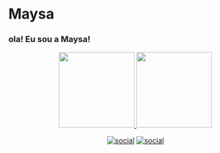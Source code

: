 # Maysa

### ola! Eu sou a Maysa!

<div align="center">
  <a href="https://github.com/M4zerunn">
    <img height="150em" src="https://github-readme-stats.vercel.app/api?username=M4yzerunn&count_private=true&include_all_commits=true&show_icons=true&theme=dracula&hide_border=false&show_owner=true"/>
    <img height="150em" src="https://github-readme-stats.vercel.app/api/top-langs/?username=M4yzerunn&theme=dracula&hide_border=false&&layout=compact"/>
    
[![social](https://img.shields.io/badge/Instagram-E4405F?style=for-the-badge&logo=instagram&logoColor=white)](https://instagram.com/m4yzzzzi)
[![social](https://img.shields.io/badge/Twitter-1DA1F2?style=for-the-badge&logo=twitter&logoColor=white)](https://Twitter.com/m4zerunn)

